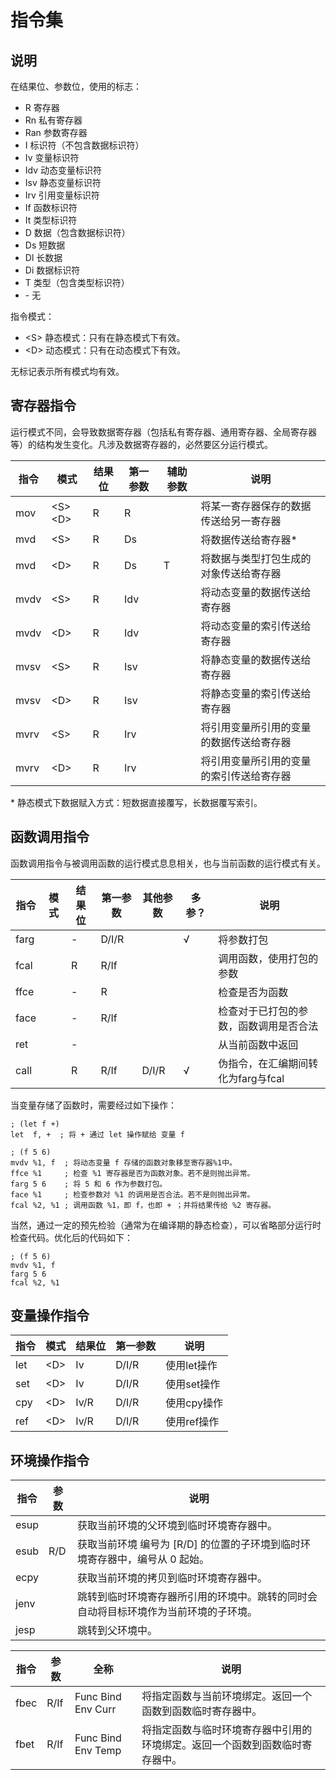 # 指令集

## 说明

在结果位、参数位，使用的标志：
- R 寄存器
- Rn 私有寄存器
- Ran 参数寄存器
- I 标识符（不包含数据标识符）
- Iv 变量标识符
- Idv 动态变量标识符
- Isv 静态变量标识符
- Irv 引用变量标识符
- If 函数标识符
- It 类型标识符
- D 数据（包含数据标识符）
- Ds 短数据
- Dl 长数据
- Di 数据标识符
- T 类型（包含类型标识符）
- \- 无

指令模式：
- \<S\> 静态模式：只有在静态模式下有效。
- \<D\> 动态模式：只有在动态模式下有效。

无标记表示所有模式均有效。

## 寄存器指令

运行模式不同，会导致数据寄存器（包括私有寄存器、通用寄存器、全局寄存器等）的结构发生变化。凡涉及数据寄存器的，必然要区分运行模式。

指令|模式|结果位|第一参数|辅助参数|说明
---|----|------|-------|-------|-----
mov|\<S\>\<D\>|R|R||将某一寄存器保存的数据传送给另一寄存器
mvd|\<S\>|R|Ds||将数据传送给寄存器*
mvd|\<D\>|R|Ds|T|将数据与类型打包生成的对象传送给寄存器
mvdv|\<S\>|R|Idv||将动态变量的数据传送给寄存器
mvdv|\<D\>|R|Idv||将动态变量的索引传送给寄存器
mvsv|\<S\>|R|Isv||将静态变量的数据传送给寄存器
mvsv|\<D\>|R|Isv||将静态变量的索引传送给寄存器
mvrv|\<S\>|R|Irv||将引用变量所引用的变量的数据传送给寄存器
mvrv|\<D\>|R|Irv||将引用变量所引用的变量的索引传送给寄存器

\* 静态模式下数据赋入方式：短数据直接覆写，长数据覆写索引。

## 函数调用指令

函数调用指令与被调用函数的运行模式息息相关，也与当前函数的运行模式有关。

指令|模式|结果位|第一参数|其他参数|多参？|说明
---|-|------|-------|--------|-----|-----
farg||-|D/I/R||√|将参数打包
fcal||R|R/If|||调用函数，使用打包的参数
ffce||-|R|||检查是否为函数
face||-|R/If|||检查对于已打包的参数，函数调用是否合法
ret||-||||从当前函数中返回
call||R|R/If|D/I/R|√|伪指令，在汇编期间转化为farg与fcal

当变量存储了函数时，需要经过如下操作：

```
; (let f +)
let  f, +  ; 将 + 通过 let 操作赋给 变量 f

; (f 5 6)
mvdv %1, f  ; 将动态变量 f 存储的函数对象移至寄存器%1中。
ffce %1     ; 检查 %1 寄存器是否为函数对象。若不是则抛出异常。
farg 5 6    ; 将 5 和 6 作为参数打包。
face %1     ; 检查参数对 %1 的调用是否合法。若不是则抛出异常。
fcal %2, %1 ; 调用函数 %1，即 f，也即 + ；并将结果传给 %2 寄存器。
```

当然，通过一定的预先检验（通常为在编译期的静态检查），可以省略部分运行时检查代码。优化后的代码如下：

```
; (f 5 6)
mvdv %1, f
farg 5 6
fcal %2, %1
```

## 变量操作指令

指令|模式 |结果位|第一参数|说明
---|-----|------|-------|-----
let|\<D\>| Iv |D/I/R| 使用let操作
set|\<D\>| Iv |D/I/R| 使用set操作
cpy|\<D\>| Iv/R |D/I/R| 使用cpy操作
ref|\<D\>| Iv/R |D/I/R| 使用ref操作

## 环境操作指令

指令|参数|说明
---|-------|---
esup||获取当前环境的父环境到临时环境寄存器中。
esub|R/D|获取当前环境 编号为 [R/D] 的位置的子环境到临时环境寄存器中，编号从 0 起始。
ecpy||获取当前环境的拷贝到临时环境寄存器中。
jenv||跳转到临时环境寄存器所引用的环境中。跳转的同时会自动将目标环境作为当前环境的子环境。
jesp||跳转到父环境中。


指令|参数|全称|说明
---|-------|-|---
fbec|R/If|Func Bind Env Curr|将指定函数与当前环境绑定。返回一个函数到函数临时寄存器中。
fbet|R/If|Func Bind Env Temp|将指定函数与临时环境寄存器中引用的环境绑定。返回一个函数到函数临时寄存器中。
